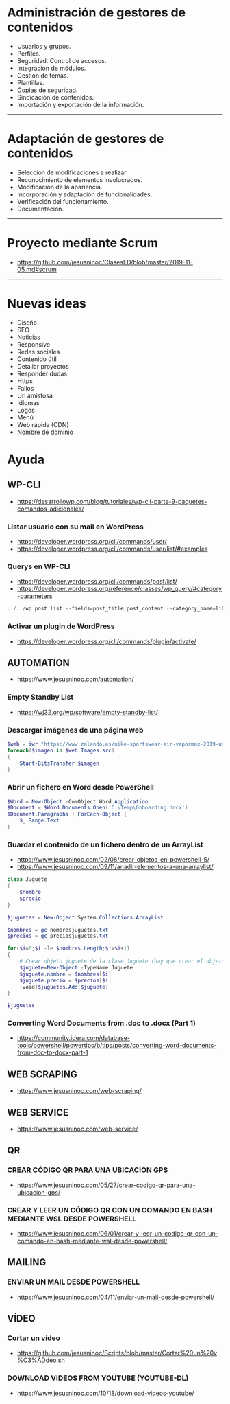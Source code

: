 # Administración de gestores de contenidos
- Usuarios y grupos.
- Perfiles.
- Seguridad. Control de accesos.
- Integración de módulos.
- Gestión de temas.
- Plantillas.
- Copias de seguridad.
- Sindicación de contenidos.
- Importación y exportación de la información.

------------------------

# Adaptación de gestores de contenidos
- Selección de modificaciones a realizar.
- Reconocimiento de elementos involucrados.
- Modificación de la apariencia.
- Incorporación y adaptación de funcionalidades.
- Verificación del funcionamiento.
- Documentación. 

------------------------

# Proyecto mediante Scrum
* https://github.com/jesusninoc/ClasesED/blob/master/2019-11-05.md#scrum

-------------------------

# Nuevas ideas
- Diseño
- SEO
- Noticias
- Responsive
- Redes sociales
- Contenido útil
- Detallar proyectos
- Responder dudas
- Https
- Fallos
- Url amistosa
- Idiomas
- Logos
- Menú
- Web rápida (CDN)
- Nombre de dominio

# Ayuda

## WP-CLI
* https://desarrollowp.com/blog/tutoriales/wp-cli-parte-9-paquetes-comandos-adicionales/

### Listar usuario con su mail en WordPress
* https://developer.wordpress.org/cli/commands/user/
* https://developer.wordpress.org/cli/commands/user/list/#examples

### Querys en WP-CLI
* https://developer.wordpress.org/cli/commands/post/list/
* https://developer.wordpress.org/reference/classes/wp_query/#category-parameters
```PowerShell
../../wp post list --fields=post_title,post_content --category_name=libros --format=json >> cervezas.json
```
### Activar un plugin de WordPress
* https://developer.wordpress.org/cli/commands/plugin/activate/

## AUTOMATION
* https://www.jesusninoc.com/automation/
### Empty Standby List
* https://wj32.org/wp/software/empty-standby-list/
### Descargar imágenes de una página web
```PowerShell
$web = iwr "https://www.zalando.es/nike-sportswear-air-vapormax-2019-utility-zapatillas-ni111a0iq-g11.html"
foreach($imagen in $web.Images.src)
{
    Start-BitsTransfer $imagen
}
```
### Abrir un fichero en Word desde PowerShell
```PowerShell
$Word = New-Object -ComObject Word.Application
$Document = $Word.Documents.Open('C:\Temp\Onboarding.docx')
$Document.Paragraphs | ForEach-Object {
    $_.Range.Text
}
```
### Guardar el contenido de un fichero dentro de un ArrayList
* https://www.jesusninoc.com/02/08/crear-objetos-en-powershell-5/
* https://www.jesusninoc.com/09/11/anadir-elementos-a-una-arraylist/
```PowerShell
class Juguete
{ 
    $nombre
    $precio
}

$juguetes = New-Object System.Collections.ArrayList

$nombres = gc nombresjuguetes.txt
$precios = gc preciosjuguetes.txt

for($i=0;$i -le $nombres.Length;$i=$i+1)
{
    # Crear objeto juguete de la clase Juguete (hay que crear el objeto coche cada vez que se mete un coche)
    $juguete=New-Object -TypeName Juguete
    $juguete.nombre = $nombres[$i]
    $juguete.precio = $precios[$i]
    [void]$juguetes.Add($juguete)
}

$juguetes
```
### Converting Word Documents from .doc to .docx (Part 1)
* https://community.idera.com/database-tools/powershell/powertips/b/tips/posts/converting-word-documents-from-doc-to-docx-part-1

## WEB SCRAPING
* https://www.jesusninoc.com/web-scraping/

## WEB SERVICE
* https://www.jesusninoc.com/web-service/

## QR
### CREAR CÓDIGO QR PARA UNA UBICACIÓN GPS
* https://www.jesusninoc.com/05/27/crear-codigo-qr-para-una-ubicacion-gps/
### CREAR Y LEER UN CÓDIGO QR CON UN COMANDO EN BASH MEDIANTE WSL DESDE POWERSHELL
* https://www.jesusninoc.com/06/01/crear-y-leer-un-codigo-qr-con-un-comando-en-bash-mediante-wsl-desde-powershell/

## MAILING
### ENVIAR UN MAIL DESDE POWERSHELL
* https://www.jesusninoc.com/04/11/enviar-un-mail-desde-powershell/

## VÍDEO
### Cortar un vídeo
* https://github.com/jesusninoc/Scripts/blob/master/Cortar%20un%20v%C3%ADdeo.sh
### DOWNLOAD VIDEOS FROM YOUTUBE (YOUTUBE-DL)
* https://www.jesusninoc.com/10/18/download-videos-youtube/
